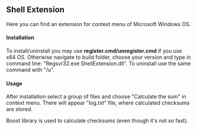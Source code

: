 <h2>Shell Extension</h2>

Here you can find an extension for context menu of Microsoft Windows OS.

<h4>Installation</h4>

To install/uninstall you may use <b>register.cmd/unregister.cmd</b> if you use x64 OS. Otherwise navigate to build folder,
choose your version and type in command line: "Regsvr32.exe ShellExtension.dll". To uninstall use the same command
with "/u".

<h4>Usage</h4>

After installation select a group of files and choose "Calculate the sum" in context menu. There will appear "log.txt"
file, where calculated checksums are stored.

Boost library is used to calculate checksums (even though it's not so fast).

